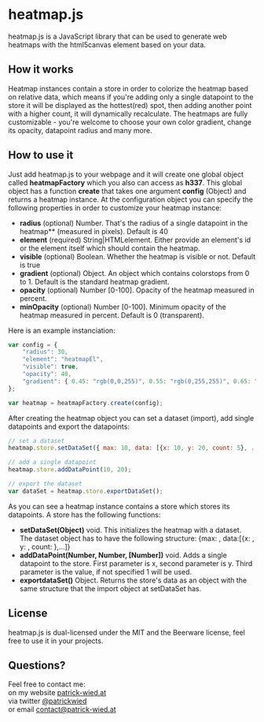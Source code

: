 # heatmap.js
heatmap.js is a JavaScript library that can be used to generate web heatmaps with the html5canvas element based on your data.

## How it works
Heatmap instances contain a store in order to colorize the heatmap based on relative data, which means if you're adding only a single datapoint to the store it will be displayed as the hottest(red) spot, then adding another point with a higher count, it will dynamically recalculate. 
The heatmaps are fully customizable - you're welcome to choose your own color gradient, change its opacity, datapoint radius and many more. 

## How to use it
Just add heatmap.js to your webpage and it will create one global object called **heatmapFactory** which you also can access as **h337**.
This global object has a function **create** that takes one argument **config** (Object) and returns a heatmap instance. 
At the configuration object you can specify the following properties in order to customize your heatmap instance:  

- **radius** (optional) Number. That's the radius of a single datapoint in the heatmap** (measured in pixels). Default is 40
- **element** (required) String|HTMLelement. Either provide an element's id or the element itself which should contain the heatmap.
- **visible** (optional) Boolean. Whether the heatmap is visible or not. Default is true
- **gradient** (optional) Object. An object which contains colorstops from 0 to 1. Default is the standard heatmap gradient.
- **opacity** (optional) Number [0-100]. Opacity of the heatmap measured in percent.
- **minOpacity** (optional) Number [0-100]. Minimum opacity of the heatmap measured in percent. Default is 0 (transparent).

Here is an example instanciation:

```javascript
var config = {
    "radius": 30,
    "element": "heatmapEl",
    "visible": true,
    "opacity": 40,
    "gradient": { 0.45: "rgb(0,0,255)", 0.55: "rgb(0,255,255)", 0.65: "rgb(0,255,0)", 0.95: "yellow", 1.0: "rgb(255,0,0)" }
};

var heatmap = heatmapFactory.create(config);
```

After creating the heatmap object you can set a dataset (import), add single datapoints and export the datapoints:

```javascript
// set a dataset
heatmap.store.setDataSet({ max: 10, data: [{x: 10, y: 20, count: 5}, ...]});

// add a single datapoint
heatmap.store.addDataPoint(10, 20);

// export the dataset
var dataSet = heatmap.store.exportDataSet();
```

As you can see a heatmap instance contains a store which stores its datapoints. 
A store has the following functions:  

- **setDataSet(Object)** void. This initializes the heatmap with a dataset. The dataset object has to have the following structure: {max: <maximum count>, data:[{x: <dataPointX>, y: <dataPointY>, count: <valueAtXY>},...]}
- **addDataPoint(Number, Number, [Number])** void. Adds a single datapoint to the store. First parameter is x, second parameter is y. Third parameter is the value, if not specified 1 will be used.
- **exportdataSet()** Object. Returns the store's data as an object with the same structure that the import object at setDataSet has.

## License
heatmap.js is dual-licensed under the MIT and the Beerware license, feel free to use it in your projects. 

## Questions?
Feel free to contact me:  
on my website [patrick-wied.at](http://www.patrick-wied.at "")  
via twitter [@patrickwied](http://twitter.com/#!/patrickwied "")  
or email [contact@patrick-wied.at](mailto:contact@patrick-wied.at "")

